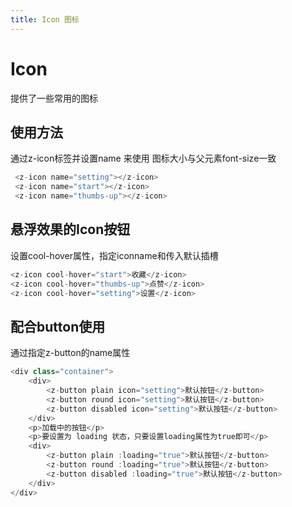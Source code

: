 ```yaml
---
title: Icon 图标
--- 
```


# Icon 
提供了一些常用的图标


## 使用方法

通过z-icon标签并设置name 来使用
图标大小与父元素font-size一致


<ClientOnly>
<Icon></Icon>
</ClientOnly>

```javascript
 <z-icon name="setting"></z-icon>
 <z-icon name="start"></z-icon>
 <z-icon name="thumbs-up"></z-icon>
```

## 悬浮效果的Icon按钮

设置cool-hover属性，指定iconname和传入默认插槽

<ClientOnly>
<Icon3D></Icon3D>
</ClientOnly>

```javascript
<z-icon cool-hover="start">收藏</z-icon>
<z-icon cool-hover="thumbs-up">点赞</z-icon>
<z-icon cool-hover="setting">设置</z-icon>
```


## 配合button使用 

通过指定z-button的name属性


<ClientOnly>
<ButtonIcon></ButtonIcon>
</ClientOnly>



```javascript
<div class="container">
    <div>
        <z-button plain icon="setting">默认按钮</z-button>
        <z-button round icon="setting">默认按钮</z-button>
        <z-button disabled icon="setting">默认按钮</z-button>
    </div>
    <p>加载中的按钮</p>
    <p>要设置为 loading 状态，只要设置loading属性为true即可</p>
    <div>
        <z-button plain :loading="true">默认按钮</z-button>
        <z-button round :loading="true">默认按钮</z-button>
        <z-button disabled :loading="true">默认按钮</z-button>
    </div>
</div>
```

